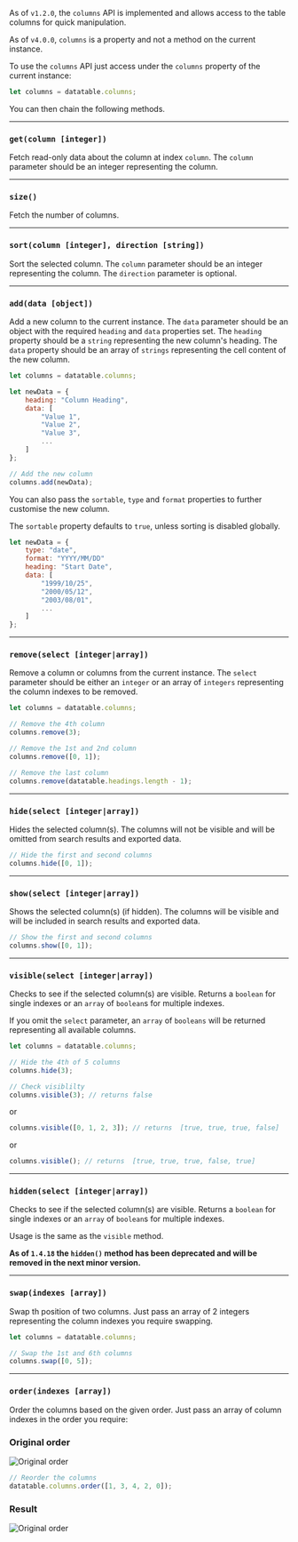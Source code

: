 As of `v1.2.0`, the `columns` API is implemented and allows access to the table columns for quick manipulation.

As of `v4.0.0`, `columns` is a property and not a method on the current instance.

To use the `columns` API just access under the `columns` property of the current instance:

```javascript
let columns = datatable.columns;
```

You can then chain the following methods.

---

### `get(column [integer])`

Fetch read-only data about the column at index `column`. The `column` parameter should be an integer representing the column.

---

### `size()`

Fetch the number of columns.

---

### `sort(column [integer], direction [string])`

Sort the selected column. The `column` parameter should be an integer representing the column. The `direction` parameter is optional.

---

### `add(data [object])`

Add a new column to the current instance. The `data` parameter should be an object with the required `heading` and `data` properties set. The `heading` property should be a `string` representing the new column's heading. The `data` property should be an array of `strings` representing the cell content of the new column.

```javascript
let columns = datatable.columns;

let newData = {
    heading: "Column Heading",
    data: [
        "Value 1",
        "Value 2",
        "Value 3",
        ...
    ]
};

// Add the new column
columns.add(newData);
```

You can also pass the `sortable`, `type` and `format` properties to further customise the new column.

The `sortable` property defaults to `true`, unless sorting is disabled globally.

```javascript
let newData = {
    type: "date",
    format: "YYYY/MM/DD"
    heading: "Start Date",
    data: [
        "1999/10/25",
        "2000/05/12",
        "2003/08/01",
        ...
    ]
};
```

---

### `remove(select [integer|array])`

Remove a column or columns from the current instance. The `select` parameter should be either an `integer` or an array of `integers` representing the column indexes to be removed.

```javascript
let columns = datatable.columns;

// Remove the 4th column
columns.remove(3);

// Remove the 1st and 2nd column
columns.remove([0, 1]);

// Remove the last column
columns.remove(datatable.headings.length - 1);
```

---

### `hide(select [integer|array])`

Hides the selected column(s). The columns will not be visible and will be omitted from search results and exported data.

```javascript
// Hide the first and second columns
columns.hide([0, 1]);
```

---

### `show(select [integer|array])`

Shows the selected column(s) (if hidden). The columns will be visible and will be included in search results and exported data.

```javascript
// Show the first and second columns
columns.show([0, 1]);
```

---

### `visible(select [integer|array])`

Checks to see if the selected column(s) are visible. Returns a `boolean` for single indexes or an `array` of `boolean`s for multiple indexes.

If you omit the `select` parameter, an `array` of `booleans` will be returned representing all available columns.

```javascript
let columns = datatable.columns;

// Hide the 4th of 5 columns
columns.hide(3);

// Check visiblilty
columns.visible(3); // returns false
```

or

```javascript
columns.visible([0, 1, 2, 3]); // returns  [true, true, true, false]
```

or

```javascript
columns.visible(); // returns  [true, true, true, false, true]
```

---

### `hidden(select [integer|array])`

Checks to see if the selected column(s) are visible. Returns a `boolean` for single indexes or an `array` of `boolean`s for multiple indexes.

Usage is the same as the `visible` method.

**As of `1.4.18` the `hidden()` method has been deprecated and will be removed in the next minor version.**

---

### `swap(indexes [array])`

Swap th position of two columns. Just pass an array of 2 integers representing the column indexes you require swapping.

```javascript
let columns = datatable.columns;

// Swap the 1st and 6th columns
columns.swap([0, 5]);
```

---

### `order(indexes [array])`

Order the columns based on the given order. Just pass an array of column indexes in the order you require:

### Original order

![Original order](http://i.imgur.com/OK5DoGs.png)

```javascript
// Reorder the columns
datatable.columns.order([1, 3, 4, 2, 0]);
```

### Result

![Original order](http://i.imgur.com/kNGEgpT.png)
